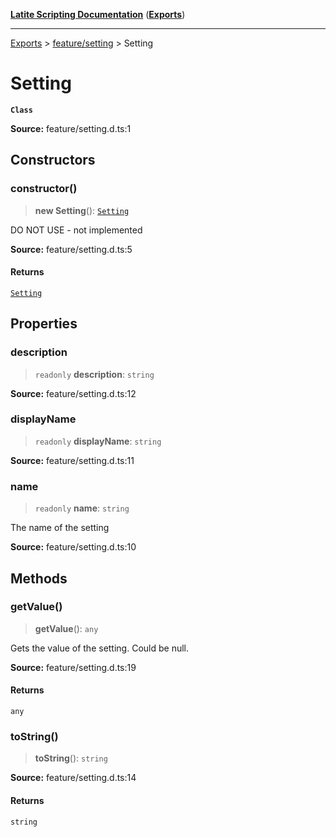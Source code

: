 [**Latite Scripting Documentation**](../../README.md) ([**Exports**](../../exports.md))

---

[Exports](../../exports.md) > [feature/setting](../index.md) > Setting

# Setting

**`Class`**

**Source:** feature/setting.d.ts:1

## Constructors

### constructor()

> **new Setting**(): [`Setting`](class.Setting.md)

DO NOT USE - not implemented

**Source:** feature/setting.d.ts:5

#### Returns

[`Setting`](class.Setting.md)

## Properties

### description

> `readonly` **description**: `string`

**Source:** feature/setting.d.ts:12

### displayName

> `readonly` **displayName**: `string`

**Source:** feature/setting.d.ts:11

### name

> `readonly` **name**: `string`

The name of the setting

**Source:** feature/setting.d.ts:10

## Methods

### getValue()

> **getValue**(): `any`

Gets the value of the setting. Could be null.

**Source:** feature/setting.d.ts:19

#### Returns

`any`

### toString()

> **toString**(): `string`

**Source:** feature/setting.d.ts:14

#### Returns

`string`
